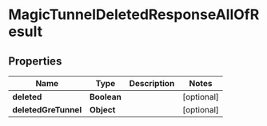 

# MagicTunnelDeletedResponseAllOfResult


## Properties

| Name | Type | Description | Notes |
|------------ | ------------- | ------------- | -------------|
|**deleted** | **Boolean** |  |  [optional] |
|**deletedGreTunnel** | **Object** |  |  [optional] |



